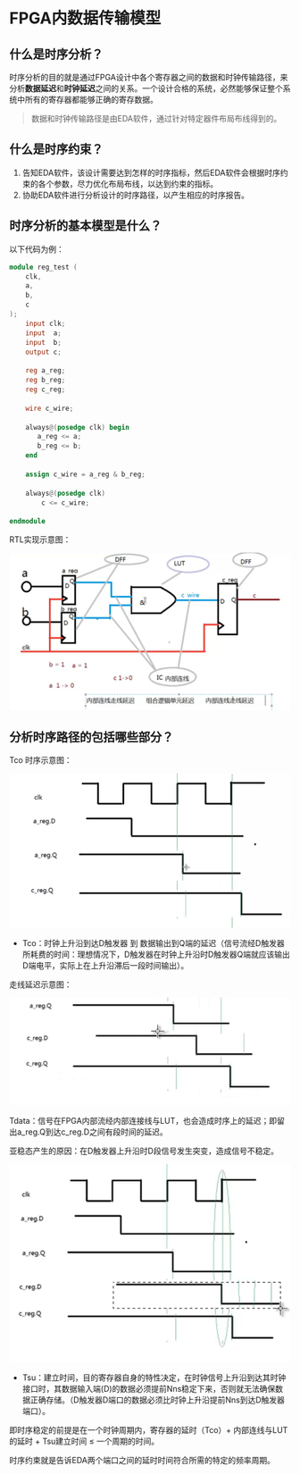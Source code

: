 # FPGA内数据传输模型

## 什么是时序分析？

时序分析的目的就是通过FPGA设计中各个寄存器之间的数据和时钟传输路径，来分析**数据延迟**和**时钟延迟**之间的关系。一个设计合格的系统，必然能够保证整个系统中所有的寄存器都能够正确的寄存数据。

> 数据和时钟传输路径是由EDA软件，通过针对特定器件布局布线得到的。

## 什么是时序约束？

1. 告知EDA软件，该设计需要达到怎样的时序指标，然后EDA软件会根据时序约束的各个参数，尽力优化布局布线，以达到约束的指标。
2. 协助EDA软件进行分析设计的时序路径，以产生相应的时序报告。

## 时序分析的基本模型是什么？

以下代码为例：

```verilog
module reg_test (
    clk,
	a,
    b,
    c
);
    input clk;
    input  a;
    input  b;
    output c;

    reg a_reg;
    reg b_reg;
    reg c_reg;
    
    wire c_wire;
    
    always@(posedge clk) begin
       a_reg <= a;
       b_reg <= b;
    end
    
    assign c_wire = a_reg & b_reg;
    
    always@(posedge clk)
        c <= c_wire;
    
endmodule
```

 RTL实现示意图：

![image-20240709222607263](./assets/1.RTL实现示意图.png)

## 分析时序路径的包括哪些部分？

Tco 时序示意图：

![image-20240710062910107](./assets/2.Tco时序示意图.png)

+ Tco：时钟上升沿到达D触发器 到 数据输出到Q端的延迟（信号流经D触发器所耗费的时间：理想情况下，D触发器在时钟上升沿时D触发器Q端就应该输出D端电平，实际上在上升沿滞后一段时间输出）。

 走线延迟示意图：

![image-20240710063448682](./assets/3.走线延迟示意图.png)

Tdata：信号在FPGA内部流经内部连接线与LUT，也会造成时序上的延迟；即留出a_reg.Q到达c_reg.D之间有段时间的延迟。

亚稳态产生的原因：在D触发器上升沿时D段信号发生突变，造成信号不稳定。

![image-20240710063819392](./assets/4.亚稳态时序.png)

+ Tsu：建立时间，目的寄存器自身的特性决定，在时钟信号上升沿到达其时钟接口时，其数据输入端(D)的数据必须提前Nns稳定下来，否则就无法确保数据正确存储。（D触发器D端口的数据必须比时钟上升沿提前Nns到达D触发器端口）。

 即时序稳定的前提是在一个时钟周期内，寄存器的延时（Tco）+ 内部连线与LUT的延时 + Tsu建立时间 ≤ 一个周期的时间。

时序约束就是告诉EDA两个端口之间的延时时间符合所需的特定的频率周期。